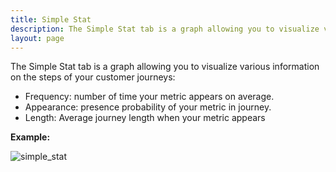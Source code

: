 ```yaml
---
title: Simple Stat
description: The Simple Stat tab is a graph allowing you to visualize various information on the steps of your customer journeys.
layout: page
---
```


The Simple Stat tab is a graph allowing you to visualize various information on the steps of your customer journeys:

* Frequency: number of time your metric appears on average.
* Appearance: presence probability of your metric in journey. 
* Length: Average journey length when your metric appears

**Example:**

![simple_stat]({{site.url}}/{{site.baseurl}}/core_app/old/journey/web_application/dashboard/detailed_view/images/Simple_stat.png)
